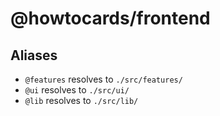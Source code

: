 # @howtocards/frontend

## Aliases

- `@features` resolves to `./src/features/`
- `@ui` resolves to `./src/ui/`
- `@lib` resolves to `./src/lib/`
